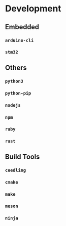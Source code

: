 # Development

## Embedded
### `arduino-cli`
### `stm32`

## Others
### `python3`
### `python-pip`
### `nodejs`
### `npm`
### `ruby`
### `rust`

## Build Tools

### `ceedling`
### `cmake`

### `make `

### `meson`

### `ninja`
